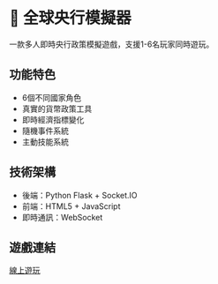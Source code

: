 # 🏦 全球央行模擬器

一款多人即時央行政策模擬遊戲，支援1-6名玩家同時遊玩。

## 功能特色
- 6個不同國家角色
- 真實的貨幣政策工具
- 即時經濟指標變化
- 隨機事件系統
- 主動技能系統

## 技術架構
- 後端：Python Flask + Socket.IO
- 前端：HTML5 + JavaScript
- 即時通訊：WebSocket

## 遊戲連結
[線上遊玩](https://central-bank-simulator.onrender.com)